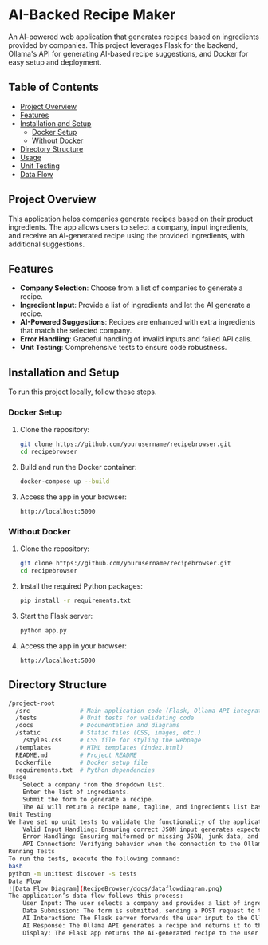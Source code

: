 # AI-Backed Recipe Maker
An AI-powered web application that generates recipes based on ingredients provided by companies. This project leverages Flask for the backend, Ollama's API for generating AI-based recipe suggestions, and Docker for easy setup and deployment.
## Table of Contents
- [Project Overview](#project-overview)
- [Features](#features)
- [Installation and Setup](#installation-and-setup)
  - [Docker Setup](#docker-setup)
  - [Without Docker](#without-docker)
- [Directory Structure](#directory-structure)
- [Usage](#usage)
- [Unit Testing](#unit-testing)
- [Data Flow](#data-flow)
## Project Overview
This application helps companies generate recipes based on their product ingredients. The app allows users to select a company, input ingredients, and receive an AI-generated recipe using the provided ingredients, with additional suggestions.
## Features
- **Company Selection**: Choose from a list of companies to generate a recipe.
- **Ingredient Input**: Provide a list of ingredients and let the AI generate a recipe.
- **AI-Powered Suggestions**: Recipes are enhanced with extra ingredients that match the selected company.
- **Error Handling**: Graceful handling of invalid inputs and failed API calls.
- **Unit Testing**: Comprehensive tests to ensure code robustness.
  
## Installation and Setup
To run this project locally, follow these steps.
### Docker Setup
1. Clone the repository:
    ```bash
    git clone https://github.com/yourusername/recipebrowser.git
    cd recipebrowser
    ```
2. Build and run the Docker container:
    ```bash
    docker-compose up --build
    ```
3. Access the app in your browser:
    ```
    http://localhost:5000
    ```
### Without Docker
1. Clone the repository:
    ```bash
    git clone https://github.com/yourusername/recipebrowser.git
    cd recipebrowser
    ```
2. Install the required Python packages:
    ```bash
    pip install -r requirements.txt
    ```
3. Start the Flask server:
    ```bash
    python app.py
    ```
4. Access the app in your browser:
    ```
    http://localhost:5000
    ```
## Directory Structure
```bash
/project-root
  /src              # Main application code (Flask, Ollama API integration)
  /tests            # Unit tests for validating code
  /docs             # Documentation and diagrams
  /static           # Static files (CSS, images, etc.)
    /styles.css     # CSS file for styling the webpage
  /templates        # HTML templates (index.html)
  README.md         # Project README
  Dockerfile        # Docker setup file
  requirements.txt  # Python dependencies
Usage
    Select a company from the dropdown list.
    Enter the list of ingredients.
    Submit the form to generate a recipe.
    The AI will return a recipe name, tagline, and ingredients list based on your inputs.
Unit Testing
We have set up unit tests to validate the functionality of the application. The tests cover:
    Valid Input Handling: Ensuring correct JSON input generates expected results.
    Error Handling: Ensuring malformed or missing JSON, junk data, and failed API calls are handled gracefully.
    API Connection: Verifying behavior when the connection to the Ollama API fails.
Running Tests
To run the tests, execute the following command:
bash
python -m unittest discover -s tests
Data Flow
![Data Flow Diagram](RecipeBrowser/docs/dataflowdiagram.png)
The application’s data flow follows this process:
    User Input: The user selects a company and provides a list of ingredients.
    Data Submission: The form is submitted, sending a POST request to the /generate endpoint.
    AI Interaction: The Flask server forwards the user input to the Ollama API.
    AI Response: The Ollama API generates a recipe and returns it to the server.
    Display: The Flask app returns the AI-generated recipe to the user on the webpage.